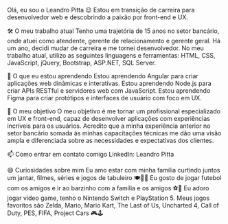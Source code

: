 Olá, eu sou o Leandro Pitta 😉 
Estou em transição de carreira para desenvolvedor web e descobrindo a paixão por front-end e UX.

🛠️ O meu trabalho atual
Tenho uma trajetória de 15 anos no setor bancário, onde atuei como atendente, gerente de relacionamento e gerente geral. Há um ano, decidi mudar de carreira e me tornei desenvolvedor. No meu trabalho atual, utilizo as seguintes linguagens e ferramentas:
HTML, CSS, JavaScript, jQuery, Bootstrap, ASP.NET, SQL Server.

🌱 O que eu estou aprendendo
Estou aprendendo Angular para criar aplicações web dinâmicas e interativas.
Estou aprendendo Node.js para criar APIs RESTful e servidores web com JavaScript.
Estou aprendendo Figma para criar protótipos e interfaces de usuário com foco em UX.

🎯 O meu objetivo
O meu objetivo é me tornar um profissional especializado em UX e front-end, capaz de desenvolver aplicações com experiências incríveis para os usuários. Acredito que a minha experiência anterior no setor bancário somada às minhas capacitações técnicas me dão uma visão ampla e diferenciada sobre as necessidades e expectativas dos clientes.

📫 Como entrar em contato comigo
LinkedIn: Leandro Pitta

😄 Curiosidades sobre mim
Eu amo estar com minha família curtindo juntos um jantar, filmes, séries e jogos de tabuleiro 🍽️🎥🎲
Eu gosto de jogar futebol com os amigos e ir ao barzinho com a família e os amigos ⚽🍻
Eu adoro jogar video game, tenho o Nintendo Switch e PlayStation 5. Meus jogos favoritos são Zelda, Mario, Mario Kart, The Last of Us, Uncharted 4, Call of Duty, PES, FIFA, Project Cars 🎮🕹️
